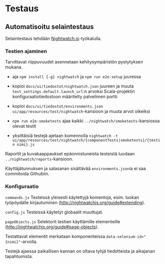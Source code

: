 # Testaus

## Automatisoitu selaintestaus

Selaintestaus tehdään [Nightwatch.js](http://nightwatchjs.org/)-työkalulla.

### Testien ajaminen

Tarvittavat riippuvuudet asennetaan kehitysympäristön pystytyksen mukana. 

- aja `npm install {-g} nightwatch` ja `npm run e2e-setup` juuressa

- kopioi `docs/ui/tiedostot/nightwatch.json` juureen ja muuta 
 `test_settings.default.launch_url`:n arvoksi Scala-projektin konfiguraatiotiedostoon
 määritelty palvelimen portti

- kopioi `docs/ui/tiedostot/environments.json` `ui/app/resources/test/nightwatch`-kansioon
ja muuta arvot oikeiksi

- `npm run e2e-smoketests` ajaa kaikki `../nightwatch/smoketests`-kansiossa olevat testit

- yksittäisiä testejä ajetaan komennolla
`nightwatch -t ui/app/resources/test/nightwatch/{componentTests|smoketests}/{testin nimi}.js` 

Raportit ja kuvakaappaukset epäonnistuneista testeistä luodaan 
`../nightwatch/reports`-kansioon. 

Käyttäjätunnuksen ja salasanan sisältävää `environments.json`ia ei saa commitoida Githubiin.

### Konfiguraatio

`commands.js` Testeissä yleisesti käytettyjä komentoja, esim. luokan työpöydälle
kirjautuminen (http://nightwatchjs.org/guide#extending).

`config.js` Testeissä käytetyt globaalit muuttujat.

`pageObjects.js` Selektorit testien käyttämille elementeille 
(http://nightwatchjs.org/guide#page-objects). 

Testattavat elementit merkataan komponenteissa `data-selenium-id="{nimi}"`-arvolla.

Testejä ajaessa paikallisen kannan on oltava tyhjä tiedotteista ja aikajanan tapahtumista.
